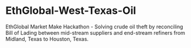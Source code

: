 # EthGlobal-West-Texas-Oil
EthGlobal Market Make Hackathon - Solving crude oil theft by reconciling Bill of Lading between mid-stream suppliers and end-stream refiners from Midland, Texas to Houston, Texas.
